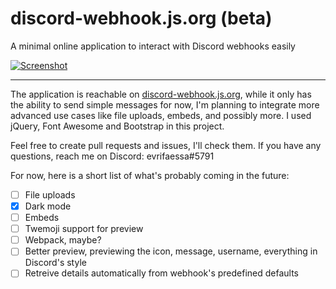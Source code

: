 # discord-webhook.js.org (beta)
A minimal online application to interact with Discord webhooks easily

<a href="https://discord-webhook.js.org/">![Screenshot](https://i.imgur.com/DUYDxXI.png)</a>

<hr>

The application is reachable on [discord-webhook.js.org](https://discord-webhook.js.org), while it only has the ability to send simple messages for now, I'm planning to integrate more advanced use cases like file uploads, embeds, and possibly more. I used jQuery, Font Awesome and Bootstrap in this project.

Feel free to create pull requests and issues, I'll check them. If you have any questions, reach me on Discord: evrifaessa#5791

For now, here is a short list of what's probably coming in the future:
- [ ] File uploads
- [x] Dark mode
- [ ] Embeds
- [ ] Twemoji support for preview
- [ ] Webpack, maybe?
- [ ] Better preview, previewing the icon, message, username, everything in Discord's style
- [ ] Retreive details automatically from webhook's predefined defaults
